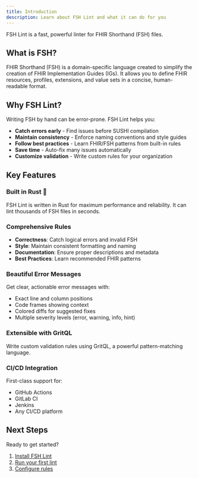 ```yaml
---
title: Introduction
description: Learn about FSH Lint and what it can do for you
---
```


FSH Lint is a fast, powerful linter for FHIR Shorthand (FSH) files.

## What is FSH?

FHIR Shorthand (FSH) is a domain-specific language created to simplify the creation
of FHIR Implementation Guides (IGs). It allows you to define FHIR resources, profiles,
extensions, and value sets in a concise, human-readable format.

## Why FSH Lint?

Writing FSH by hand can be error-prone. FSH Lint helps you:

- **Catch errors early** - Find issues before SUSHI compilation
- **Maintain consistency** - Enforce naming conventions and style guides
- **Follow best practices** - Learn FHIR/FSH patterns from built-in rules
- **Save time** - Auto-fix many issues automatically
- **Customize validation** - Write custom rules for your organization

## Key Features

### Built in Rust 🦀

FSH Lint is written in Rust for maximum performance and reliability. It can lint
thousands of FSH files in seconds.

### Comprehensive Rules

- **Correctness**: Catch logical errors and invalid FSH
- **Style**: Maintain consistent formatting and naming
- **Documentation**: Ensure proper descriptions and metadata
- **Best Practices**: Learn recommended FHIR patterns

### Beautiful Error Messages

Get clear, actionable error messages with:
- Exact line and column positions
- Code frames showing context
- Colored diffs for suggested fixes
- Multiple severity levels (error, warning, info, hint)

### Extensible with GritQL

Write custom validation rules using GritQL, a powerful pattern-matching language.

### CI/CD Integration

First-class support for:
- GitHub Actions
- GitLab CI
- Jenkins
- Any CI/CD platform

## Next Steps

Ready to get started?

1. [Install FSH Lint](/getting-started/installation/)
2. [Run your first lint](/getting-started/quick-start/)
3. [Configure rules](/configuration/config-file/)
